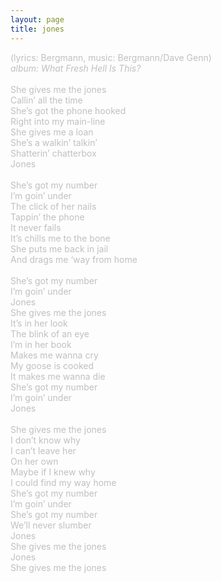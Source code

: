 ```yaml
---
layout: page
title: jones
---
```

<span style="color: #c0c0c0">(lyrics: Bergmann, music: Bergmann/Dave Genn)<br />
<i>album: What Fresh Hell Is This?</i><br />
<br />
She gives me the jones<br />
Callin&rsquo; all the time<br />
She&rsquo;s got the phone hooked<br />
Right into my main-line<br />
She gives me a loan<br />
She&rsquo;s a walkin&rsquo; talkin&rsquo;<br />
Shatterin&rsquo; chatterbox<br />
Jones<br />
<br />
She&rsquo;s got my number<br />
I&rsquo;m goin&rsquo; under<br />
The click of her nails<br />
Tappin&rsquo; the phone<br />
It never fails <br />
It&rsquo;s chills me to the bone<br />
She puts me back in jail<br />
And drags me &lsquo;way from home<br />
<br />
She&rsquo;s got my number<br />
I&rsquo;m goin&rsquo; under<br />
Jones <br />
She gives me the jones<br />
It&rsquo;s in her look<br />
The blink of an eye<br />
I&rsquo;m in her book<br />
Makes me wanna cry<br />
My goose is cooked<br />
It makes me wanna die<br />
She&rsquo;s got my number<br />
I&rsquo;m goin&rsquo; under<br />
Jones<br />
<br />
She gives me the jones<br />
I don&rsquo;t know why<br />
I can&rsquo;t leave her<br />
On her own<br />
Maybe if I knew why<br />
I could find my way home<br />
She&rsquo;s got my number<br />
I&rsquo;m goin&rsquo; under<br />
She&rsquo;s got my number<br />
We&rsquo;ll never slumber<br />
Jones<br />
She gives me the jones<br />
Jones<br />
She gives me the jones<br />
</span>
<br />
